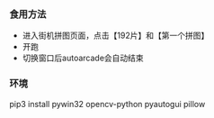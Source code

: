 
### 食用方法

- 进入街机拼图页面，点击【192片】和【第一个拼图】
- 开跑
- 切换窗口后autoarcade会自动结束

### 环境

pip3 install pywin32 opencv-python pyautogui pillow
